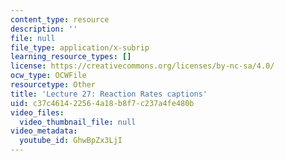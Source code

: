 ```yaml
---
content_type: resource
description: ''
file: null
file_type: application/x-subrip
learning_resource_types: []
license: https://creativecommons.org/licenses/by-nc-sa/4.0/
ocw_type: OCWFile
resourcetype: Other
title: 'Lecture 27: Reaction Rates captions'
uid: c37c4614-2256-4a18-b8f7-c237a4fe480b
video_files:
  video_thumbnail_file: null
video_metadata:
  youtube_id: GhwBpZx3LjI
---
```

